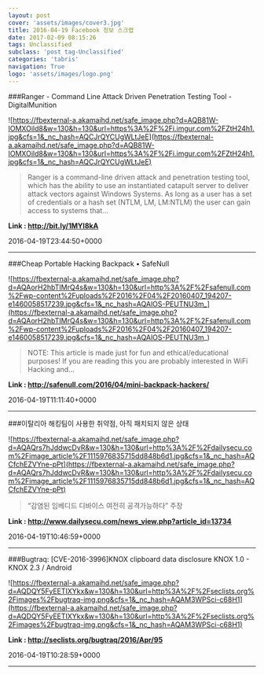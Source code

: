 ```yaml
---
layout: post
cover: 'assets/images/cover3.jpg'
title: 2016-04-19 Facebook 정보 스크랩
date: 2017-02-09 08:15:26
tags: Unclassified
subclass: 'post tag-Unclassified'
categories: 'tabris'
navigation: True
logo: 'assets/images/logo.png'
---
```


###Ranger - Command Line Attack Driven Penetration Testing Tool - DigitalMunition

![https://fbexternal-a.akamaihd.net/safe_image.php?d=AQB81W-IOMXOild8&w=130&h=130&url=https%3A%2F%2Fi.imgur.com%2FZtH24h1.jpg&cfs=1&_nc_hash=AQCJrQYCUgWLtJeE](https://fbexternal-a.akamaihd.net/safe_image.php?d=AQB81W-IOMXOild8&w=130&h=130&url=https%3A%2F%2Fi.imgur.com%2FZtH24h1.jpg&cfs=1&_nc_hash=AQCJrQYCUgWLtJeE)

> Ranger is a command-line driven attack and penetration testing tool, which has the ability to use an instantiated catapult server to deliver attack vectors against Windows Systems. As long as a user has a set of credentials or a hash set (NTLM, LM, LM:NTLM) the user can gain access to systems that…

**Link : <http://bit.ly/1MYI8kA>**

2016-04-19T23:44:50+0000

---

###Cheap Portable Hacking Backpack • SafeNull

![https://fbexternal-a.akamaihd.net/safe_image.php?d=AQAorH2hbTIMrQ4s&w=130&h=130&url=http%3A%2F%2Fsafenull.com%2Fwp-content%2Fuploads%2F2016%2F04%2F20160407_194207-e1460058517239.jpg&cfs=1&_nc_hash=AQAlOS-PEUTNU3m_](https://fbexternal-a.akamaihd.net/safe_image.php?d=AQAorH2hbTIMrQ4s&w=130&h=130&url=http%3A%2F%2Fsafenull.com%2Fwp-content%2Fuploads%2F2016%2F04%2F20160407_194207-e1460058517239.jpg&cfs=1&_nc_hash=AQAlOS-PEUTNU3m_)

>NOTE: This article is made just for fun and ethical/educational purposes! If you are reading this you are probably interested in WiFi Hacking and...

**Link : <http://safenull.com/2016/04/mini-backpack-hackers/>**

2016-04-19T11:11:40+0000

---

###이탈리아 해킹팀이 사용한 취약점, 아직 패치되지 않은 상태

![https://fbexternal-a.akamaihd.net/safe_image.php?d=AQAQrs7hJddwcDvR&w=130&h=130&url=http%3A%2F%2Fdailysecu.com%2Fimage_article%2F1115976835715dd848b6d1.jpg&cfs=1&_nc_hash=AQCfchEZVYne-pPt](https://fbexternal-a.akamaihd.net/safe_image.php?d=AQAQrs7hJddwcDvR&w=130&h=130&url=http%3A%2F%2Fdailysecu.com%2Fimage_article%2F1115976835715dd848b6d1.jpg&cfs=1&_nc_hash=AQCfchEZVYne-pPt)

>“감염된 임베디드 디바이스 여전히 공격가능하다” 주장

**Link : <http://www.dailysecu.com/news_view.php?article_id=13734>**

2016-04-19T10:46:59+0000

---

###Bugtraq: [CVE-2016-3996]KNOX clipboard data disclosure KNOX 1.0 - KNOX 2.3 / Android

![https://fbexternal-a.akamaihd.net/safe_image.php?d=AQDQY5FyEETIXYkx&w=130&h=130&url=http%3A%2F%2Fseclists.org%2Fimages%2Fbugtraq-img.png&cfs=1&_nc_hash=AQAM3WPSci-c68H1](https://fbexternal-a.akamaihd.net/safe_image.php?d=AQDQY5FyEETIXYkx&w=130&h=130&url=http%3A%2F%2Fseclists.org%2Fimages%2Fbugtraq-img.png&cfs=1&_nc_hash=AQAM3WPSci-c68H1)

**Link : <http://seclists.org/bugtraq/2016/Apr/95>**

2016-04-19T10:28:59+0000

---

